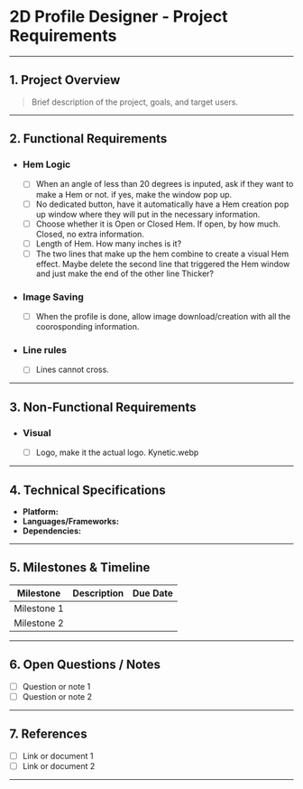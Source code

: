 # 2D Profile Designer - Project Requirements

---

## 1. Project Overview
> Brief description of the project, goals, and target users.

---

## 2. Functional Requirements
- ### Hem Logic
  - [ ] When an angle of less than 20 degrees is inputed, ask if they want to make a Hem or not. if yes, make the window pop up. 
  - [ ] No dedicated button, have it automatically have a Hem creation pop up window where they will put in the necessary information. 
  - [ ] Choose whether it is Open or Closed Hem. If open, by how much. Closed, no extra information. 
  - [ ] Length of Hem. How many inches is it? 
  - [ ] The two lines that make up the hem combine to create a visual Hem effect. Maybe delete the second line that triggered the Hem window and just make the end of the other line Thicker?
- ### Image Saving
  - [ ] When the profile is done, allow image download/creation with all the coorosponding information. 
- ### Line rules
  - [ ] Lines cannot cross. 

---

## 3. Non-Functional Requirements
- ### Visual
  - [ ] Logo, make it the actual logo. Kynetic.webp



---

## 4. Technical Specifications
- **Platform:**
- **Languages/Frameworks:**
- **Dependencies:**

---

## 5. Milestones & Timeline
| Milestone        | Description           | Due Date |
|------------------|----------------------|----------|
| Milestone 1      |                      |          |
| Milestone 2      |                      |          |

---

## 6. Open Questions / Notes
- [ ] Question or note 1
- [ ] Question or note 2

---

## 7. References
- [ ] Link or document 1
- [ ] Link or document 2

---